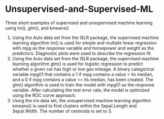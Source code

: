 # Unsupervised-and-Supervised-ML
Three short examples of supervised and unsupervised machine learning using lm(), glm(), and kmeans()

1.	Using the Auto data set from the ISLR package, the supervised machine learning algorithm lm() is used for simple and multiple linear regression with mpg as the response variable and horsepower and weight as the predictors. Diagnostic plots were used to describe the regression fit.
2.	Using the Auto data set from the ISLR package, the supervised machine learning algorithm glm() is used for logistic regression to predict whether a given car has high or low gas mileage. A binary categorical variable mpg01 that contains a 1 if mpg contains a value > its median, and a 0 if mpg contains a value <= its median, has been created. The glm() algorithm is used to train the model with mpg01 as the response variable. After calculating the test error rate, the model is optimized using the ROC curve approach.
3.	Using the iris data set, the unsupervised machine learning algorithm kmeans() is used to find clusters within the Sepal.Length and Sepal.Width. The number of centroids is set to 3.
